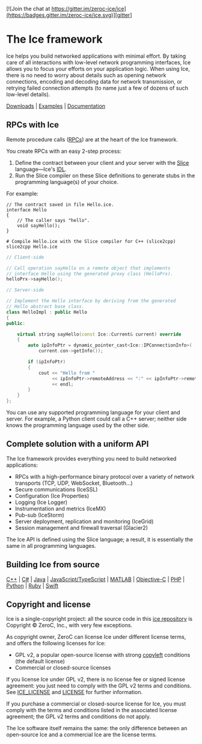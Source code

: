 [![Join the chat at https://gitter.im/zeroc-ice/ice](https://badges.gitter.im/zeroc-ice/ice.svg)][gitter]

# The Ice framework

Ice helps you build networked applications with minimal effort. By taking care of all interactions with low-level
network programming interfaces, Ice allows you to focus your efforts on your application logic. When using Ice, there is
no need to worry about details such as opening network connections, encoding and decoding data for network transmission,
or retrying failed connection attempts (to name just a few of dozens of such low-level details).

[Downloads][downloads] | [Examples][examples] | [Documentation][docs]

## RPCs with Ice

Remote procedure calls ([RPCs][rpcs]) are at the heart of the Ice framework.

You create RPCs with an easy 2-step process:
1. Define the contract between your client and your server with the [Slice][slice] language—Ice's [IDL][idl].
2. Run the Slice compiler on these Slice definitions to generate stubs in the programming language(s) of your choice.

For example:

```slice
// The contract saved in file Hello.ice.
interface Hello
{
    // The caller says "hello".
    void sayHello();
}
```

```shell
# Compile Hello.ice with the Slice compiler for C++ (slice2cpp)
slice2cpp Hello.ice
```

```c++
// Client-side

// Call operation sayHello on a remote object that implements
// interface Hello using the generated proxy class (HelloPrx).
helloPrx->sayHello();
```

```c++
// Server-side

// Implement the Hello interface by deriving from the generated
// Hello abstract base class.
class HelloImpl : public Hello
{
public:

    virtual string sayHello(const Ice::Current& current) override
    {
        auto ipInfoPtr = dynamic_pointer_cast<Ice::IPConnectionInfo>(
            current.con->getInfo());

        if (ipInfoPtr)
        {
            cout << "Hello from "
                 << ipInfoPtr->remoteAddress << ":" << ipInfoPtr->remotePort
                 << endl;
        }
    }
};
```

You can use any supported programming language for your client and server. For example, a Python client could call a C++
server; neither side knows the programming language used by the other side.

## Complete solution with a uniform API

The Ice framework provides everything you need to build networked applications:
- RPCs with a high-performance binary protocol over a variety of network transports (TCP, UDP, WebSocket, Bluetooth...)
- Secure communications (IceSSL)
- Configuration (Ice Properties)
- Logging (Ice Logger)
- Instrumentation and metrics (IceMX)
- Pub-sub (IceStorm)
- Server deployment, replication and monitoring (IceGrid)
- Session management and firewall traversal (Glacier2)

The Ice API is defined using the Slice language; a result, it is essentially the same in all programming languages.

## Building Ice from source

[C++](cpp) | [C#](csharp) | [Java](java) | [JavaScript/TypeScript](js) | [MATLAB](matlab) | [Objective-C](objective-c) | [PHP](php) | [Python](python) | [Ruby](ruby) | [Swift](swift)

## Copyright and license

Ice is a single-copyright project: all the source code in this [ice repository][ice-repo] is
Copyright &copy; ZeroC, Inc., with very few exceptions.

As copyright owner, ZeroC can license Ice under different license terms, and offers the following licenses for Ice:
- GPL v2, a popular open-source license with strong [copyleft][copyleft] conditions (the default license)
- Commercial or closed-source licenses

If you license Ice under GPL v2, there is no license fee or signed license agreement: you just need to comply with the
GPL v2 terms and conditions. See [ICE_LICENSE](ICE_LICENSE) and [LICENSE](LICENSE) for further information.

If you purchase a commercial or closed-source license for Ice, you must comply with the terms and conditions listed in
the associated license agreement; the GPL v2 terms and conditions do not apply.

The Ice software itself remains the same: the only difference between an open-source Ice and a commercial Ice are the
license terms.

[copyleft]: https://en.wikipedia.org/wiki/Copyleft
[docs]: https://doc.zeroc.com/ice/3.7
[downloads]: https://zeroc.com/downloads/ice
[examples]: https://github.com/zeroc-ice/ice-demos
[gitter]: https://gitter.im/zeroc-ice/ice?utm_source=badge&utm_medium=badge&utm_campaign=pr-badge&utm_content=badge
[ice-repo]: https://github.com/zeroc-ice/ice
[idl]: https://en.wikipedia.org/wiki/Interface_description_language
[rpcs]: https://en.wikipedia.org/wiki/Remote_procedure_call
[slice]: https://doc.zeroc.com/ice/3.7/the-slice-language
